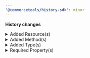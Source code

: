 ```yaml
---
'@commercetools/history-sdk': minor
---
```


**History changes**

<details>
<summary>Added Resource(s)</summary>

- added resource `/{projectKey}/graphql`
</details>

<details>
<summary>Added Method(s)</summary>

- added method `apiRoot.withProjectKeyValue().graphql().post()`
</details>

<details>
<summary>Added Type(s)</summary>

- added type `GraphQLRequest`
- added type `GraphQLResponse`
- added type `GraphQLError`
- added type `GraphQLErrorLocation`
- added type `GraphQLVariablesMap`
- added type `ChangeTargetPatternChangeValue`
- added type `PatternComponent`
</details>

<details>
<summary>Required Property(s)</summary>

- changed property `id` of type `ModifiedBy` to be optional
</details>
